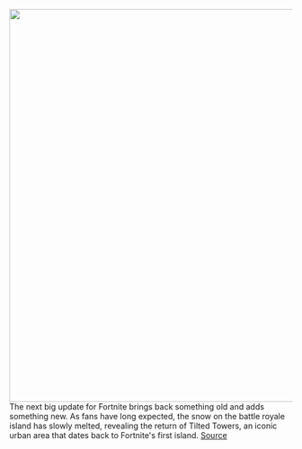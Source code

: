 <img src='https://cdn.vox-cdn.com/thumbor/qu6g5mEQnMeyad7Txr5IqdbEWQo=/0x0:1920x1080/1200x800/filters:focal(342x425:648x731)/cdn.vox-cdn.com/uploads/chorus_image/image/70402448/19BR_Klombos.0.jpg' width='700px' /><br/>
The next big update for Fortnite brings back something old and adds something new. As fans have long expected, the snow on the battle royale island has slowly melted, revealing the return of Tilted Towers, an iconic urban area that dates back to Fortnite's first island.
<a href='https://www.theverge.com/2022/1/18/22888226/fortnite-update-tilted-towers-monsters-kaws'> Source <a/>